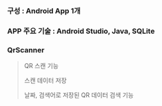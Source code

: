 ### 구성 : Android App 1개
### APP 주요 기술 : Android Studio, Java, SQLite

### QrScanner
> QR 스캔 기능
> 
> 스캔 데이터 저장
> 
> 날짜, 검색어로 저장된 QR 데이터 검색 기능
